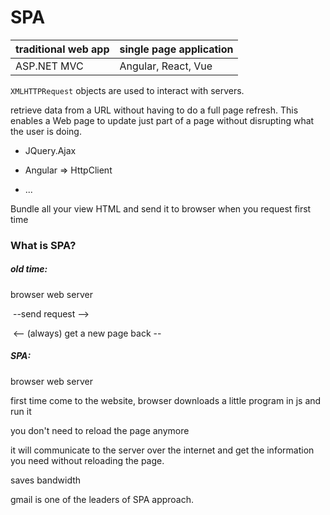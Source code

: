 # SPA

| traditional web app | single page application |
| ------------------- | ----------------------- |
| ASP.NET MVC         | Angular, React, Vue     |

`XMLHTTPRequest` objects are used to interact with servers.

retrieve data from a URL without having to do a full page refresh. This enables a Web page to update just part of a page without disrupting what the user is doing.

- JQuery.Ajax

- Angular => HttpClient
- ...

Bundle all your view HTML and send it to browser when you request first time



### What is SPA?

##### old time:

browser                                                       web server

​					 --send request -->  

​					<-- (always) get a new page back --



##### SPA:

browser                                                       web server

first time come to the website, browser downloads a little program in js and run it

you don't need to reload the page anymore

it will communicate to the server over the internet and get the information you need without reloading the page.

  



saves bandwidth 

gmail is one of the leaders of SPA approach.